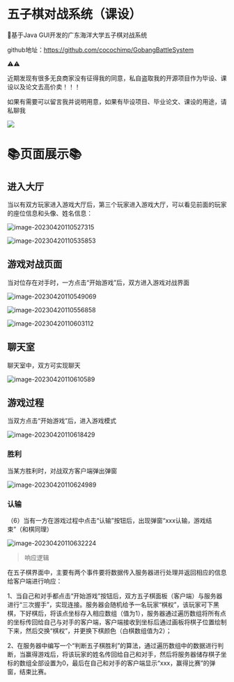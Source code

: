 # 五子棋对战系统（课设）

🎉基于Java GUI开发的广东海洋大学五子棋对战系统

github地址：https://github.com/cocochimp/GobangBattleSystem

⚠⚠

近期发现有很多无良商家没有征得我的同意，私自盗取我的开源项目作为毕设、课设以及论文去高价卖！！！

如果有需要可以留言我并说明用意，如果有毕设项目、毕业论文、课设的用途，请私聊我

![](https://cocochimp-img.oss-cn-beijing.aliyuncs.com/13.png)

# 📚页面展示📚

## 进入大厅

当以有双方玩家进入游戏大厅后，第三个玩家进入游戏大厅，可以看见前面的玩家的座位信息和头像、姓名信息：

![image-20230420110527315](https://cocochimp-img.oss-cn-beijing.aliyuncs.com/23-03/20230420110527.png)

![image-20230420110535853](https://cocochimp-img.oss-cn-beijing.aliyuncs.com/23-03/20230420110535.png)

 

## 游戏对战页面

当对位存在对手时，一方点击“开始游戏”后，双方进入游戏对战界面

![image-20230420110549069](https://cocochimp-img.oss-cn-beijing.aliyuncs.com/23-03/20230420110549.png)

![image-20230420110556858](https://cocochimp-img.oss-cn-beijing.aliyuncs.com/23-03/20230420110556.png)

![image-20230420110603112](https://cocochimp-img.oss-cn-beijing.aliyuncs.com/23-03/20230420110603.png)



## 聊天室

聊天室中，双方可实现聊天

![image-20230420110610589](https://cocochimp-img.oss-cn-beijing.aliyuncs.com/23-03/20230420110610.png)

 

## 游戏过程

当双方点击“开始游戏”后，进入游戏模式

![image-20230420110618429](https://cocochimp-img.oss-cn-beijing.aliyuncs.com/23-03/20230420110618.png)

 ### 胜利

当某方胜利时，对战双方客户端弹出弹窗

![image-20230420110624989](https://cocochimp-img.oss-cn-beijing.aliyuncs.com/23-03/20230420110625.png)

### 认输

（6）当有一方在游戏过程中点击“认输”按钮后，出现弹窗“xxx认输，游戏结束”（和棋同理）

![image-20230420110632224](https://cocochimp-img.oss-cn-beijing.aliyuncs.com/23-03/20230420110632.png)

> 响应逻辑

在五子棋界面中，主要有两个事件要将数据传入服务器进行处理并返回相应的信息给客户端进行响应：

1、当自己和对手都点击“开始游戏”按钮后，双方五子棋面板（客户端）与服务器进行“三次握手”，实现连接。服务器会随机给予一名玩家“棋权”，该玩家可下黑棋，下好棋后，将该点坐标存入相应数组（值为1），服务器通过遍历数组将所有点的坐标传回给自己与对手的客户端，客户端接收到坐标后通过画板将棋子位置绘制下来，然后交换“棋权”，并更换下棋颜色（白棋数组值为2）；

2、在服务器中编写一个“判断五子棋胜利”的算法，通过遍历数组中的数据进行判断，当赢得游戏后，将该玩家的姓名传回给自己和对手，然后将服务器储存棋子坐标的数组全部设置为0，最后在自己和对手的客户端显示“xxx，赢得比赛”的弹窗，结束比赛。